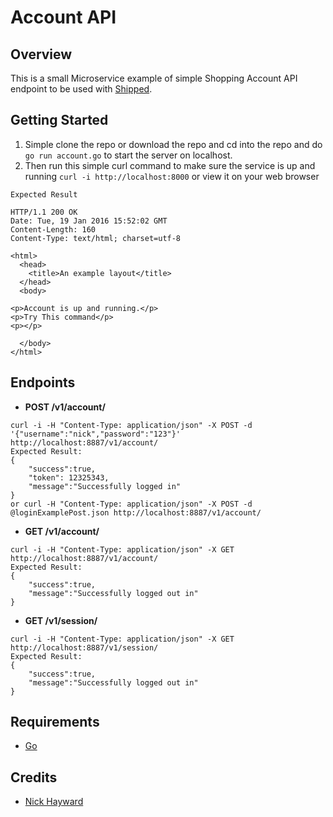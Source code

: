 # Account API

## Overview
This is a small Microservice example of simple Shopping Account API endpoint to be used with [Shipped](http://shipped-cisco.com).

## Getting Started
1. Simple clone the repo or download the repo and cd into the repo and do `go run account.go` to start the server on localhost.
2. Then run this simple curl command to make sure the service is up and running `curl -i http://localhost:8000` or view it on your web browser

```
Expected Result

HTTP/1.1 200 OK
Date: Tue, 19 Jan 2016 15:52:02 GMT
Content-Length: 160
Content-Type: text/html; charset=utf-8

<html>
  <head>
    <title>An example layout</title>
  </head>
  <body>

<p>Account is up and running.</p>
<p>Try This command</p>
<p></p>

  </body>
</html>

```

## Endpoints

- **POST /v1/account/**
```
curl -i -H "Content-Type: application/json" -X POST -d '{"username":"nick","password":"123"}' http://localhost:8887/v1/account/
Expected Result:
{
    "success":true,
    "token": 12325343,
    "message":"Successfully logged in"
}
or curl -H "Content-Type: application/json" -X POST -d @loginExamplePost.json http://localhost:8887/v1/account/
```
- **GET /v1/account/**
```
curl -i -H "Content-Type: application/json" -X GET http://localhost:8887/v1/account/
Expected Result:
{
    "success":true,
    "message":"Successfully logged out in"
}
```

- **GET /v1/session/**
```
curl -i -H "Content-Type: application/json" -X GET http://localhost:8887/v1/session/
Expected Result:
{
    "success":true,
    "message":"Successfully logged out in"
}
```

## Requirements
* [Go](https://github.com/golang/example)

## Credits
- [Nick Hayward](https://github.com/nehayward)
